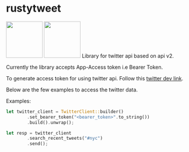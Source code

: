 # rustytweet

<span>
<img src="https://www.rust-lang.org/static/images/rust-social.jpg" height=100>
<img src="https://upload.wikimedia.org/wikipedia/sco/9/9f/Twitter_bird_logo_2012.svg" height=100>
</span>
Library for twitter api based on api v2.

Currently the library accepts App-Access token i.e Bearer Token.

To generate access token for using twitter api. Follow this [twitter dev link](https://developer.twitter.com/en/docs/authentication/oauth-2-0/application-only).

Below are the few examples to access the twitter data.

Examples:

```rust
let twitter_client = TwitterClient::builder()
        .set_bearer_token("<bearer_token>".to_string())
        .build().unwrap();

let resp = twitter_client
        .search_recent_tweets("#nyc")
        .send();

```
